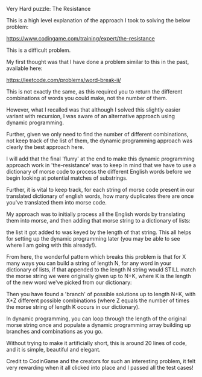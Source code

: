 Very Hard puzzle: The Resistance

This is a high level explanation of the approach I took to solving the below problem:

https://www.codingame.com/training/expert/the-resistance
    
This is a difficult problem. 

My first thought was that I have done a problem similar to this in the past, available here:

https://leetcode.com/problems/word-break-ii/
    
This is not exactly the same, as this required you to return the different combinations of words you could make, not the number of them.

However, what I recalled was that although I solved this slightly easier variant with recursion, I was aware of an alternative approach using dynamic programming.

Further, given we only need to find the number of different combinations, not keep track of the list of them, the dynamic programming approach was clearly the best approach here.

I will add that the final 'flurry' at the end to make this dynamic programming approach work in 'the-resistance' was to keep in mind that we have to use a dictionary of morse code to process the different English words before we begin looking at potential matches of substrings.

Further, it is vital to keep track, for each string of morse code present in our translated dictionary of english words, how many duplicates there are once you've translated them into morse code.

My approach was to initially process all the English words by translating them into morse, and then adding that morse string to a dictionary of lists:

the list it got added to was keyed by the length of that string. This all helps for setting up the dynamic programming later (you may be able to see where I am going with this already!).

From here, the wonderful pattern which breaks this problem is that for X many ways you can build a string of length N, for any word in your dictionary of lists, if that appended to the length N string would STILL match the morse string we were originally given up to N+K, where K is the length of the new word we've picked from our dictionary:

Then you have found a 'branch' of possible solutions up to length N+K, with X*Z different possible combinations (where Z equals the number of times the morse string of length K occurs in our dictionary).

In dynamic programming, you can loop through the length of the original morse string once and populate a dynamic programming array building up branches and combinations as you go.

Without trying to make it artificially short, this is around 20 lines of code, and it is simple, beautiful and elegant.

Credit to CodinGame and the creators for such an interesting problem, it felt very rewarding when it all clicked into place and I passed all the test cases!
